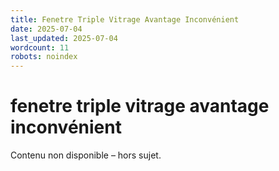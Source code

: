 ```yaml
---
title: Fenetre Triple Vitrage Avantage Inconvénient
date: 2025-07-04
last_updated: 2025-07-04
wordcount: 11
robots: noindex
---
```


# fenetre triple vitrage avantage inconvénient

Contenu non disponible – hors sujet.